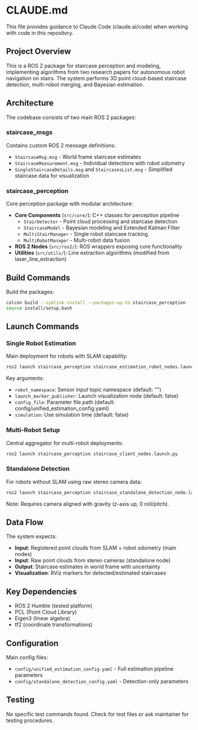 # CLAUDE.md

This file provides guidance to Claude Code (claude.ai/code) when working with code in this repository.

## Project Overview

This is a ROS 2 package for staircase perception and modeling, implementing algorithms from two research papers for autonomous robot navigation on stairs. The system performs 3D point cloud-based staircase detection, multi-robot merging, and Bayesian estimation.

## Architecture

The codebase consists of two main ROS 2 packages:

### staircase_msgs
Contains custom ROS 2 message definitions:
- `StaircaseMsg.msg` - World frame staircase estimates
- `StaircaseMeasurement.msg` - Individual detections with robot odometry
- `SingleStaircaseDetails.msg` and `StaircasesList.msg` - Simplified staircase data for visualization

### staircase_perception
Core perception package with modular architecture:
- **Core Components** (`src/core/`): C++ classes for perception pipeline
  - `StairDetector` - Point cloud processing and staircase detection
  - `StaircaseModel` - Bayesian modeling and Extended Kalman Filter
  - `MultiStairManager` - Single robot staircase tracking
  - `MultiRobotManager` - Multi-robot data fusion
- **ROS 2 Nodes** (`src/ros2/`): ROS wrappers exposing core functionality
- **Utilities** (`src/utils/`): Line extraction algorithms (modified from laser_line_extraction)

## Build Commands

Build the packages:
```bash
colcon build --symlink-install --packages-up-to staircase_perception
source install/setup.bash
```

## Launch Commands

### Single Robot Estimation
Main deployment for robots with SLAM capability:
```bash
ros2 launch staircase_perception staircase_estimation_robot_nodes.launch.py robot_namespace:=/robot_A launch_marker_publisher:=true
```

Key arguments:
- `robot_namespace`: Sensor input topic namespace (default: "")
- `launch_marker_publisher`: Launch visualization node (default: false)
- `config_file`: Parameter file path (default: config/unified_estimation_config.yaml)
- `simulation`: Use simulation time (default: false)

### Multi-Robot Setup
Central aggregator for multi-robot deployments:
```bash
ros2 launch staircase_perception staircase_client_nodes.launch.py
```

### Standalone Detection
For robots without SLAM using raw stereo camera data:
```bash
ros2 launch staircase_perception staircase_standalone_detection_node.launch.py
```

Note: Requires camera aligned with gravity (z-axis up, 0 roll/pitch).

## Data Flow

The system expects:
- **Input**: Registered point clouds from SLAM + robot odometry (main nodes)
- **Input**: Raw point clouds from stereo cameras (standalone node)
- **Output**: Staircase estimates in world frame with uncertainty
- **Visualization**: RViz markers for detected/estimated staircases

## Key Dependencies

- ROS 2 Humble (tested platform)
- PCL (Point Cloud Library)
- Eigen3 (linear algebra)
- tf2 (coordinate transformations)

## Configuration

Main config files:
- `config/unified_estimation_config.yaml` - Full estimation pipeline parameters
- `config/standalone_detection_config.yaml` - Detection-only parameters

## Testing

No specific test commands found. Check for test files or ask maintainer for testing procedures.